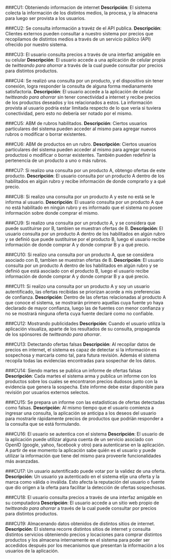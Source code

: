 
###CU1: Obteniendo informacion de internet
**Descripción**: El sistema colecta la información de los distintos medios, la procesa, y la almacena para luego ser provista a los usuarios.  


###CU2: Se consulta información a travéz de el API publica.
**Descripción**: Clientes externos pueden consultar a nuestro sistema por precios que recopilamos de distintos medios a través de un servicio público (API) ofrecido por nuestro sistema.


###CU3: El usuario consulta precios a través de una interfaz amigable en su celular
**Descripción**: El usuario accede a una aplicación de celular propia de _twitteando para ahorrar_ a través de la cual puede consultar por precios para distintos productos.


###CU4: Se realizó una consulta por un producto, y el dispositivo sin tener conexión, logra responder la consulta de alguna forma medianamente satisfactoria.
**Descripción**: El usuario accede a la aplicación de celular _twitteando para ahorrar_ sin tener conectividad a internet y recibe precios de los productos deseados y los relacionados a estos. La información provista al usuario podría estar limitada respecto de lo que vería si tuviera conectividad, pero esto no debería ser notado por el mismo. 

###CU5: ABM de rubros habilitados.
**Descripción**: Ciertos usuarios particulares del sistema pueden acceder al mismo para agregar nuevos rubros o modificar o borrar existentes. 

###CU6: ABM de productos en un rubro.
**Descripción**: Ciertos usuarios particulares del sistema pueden acceder al mismo para agregar nuevos productosi o modificar o borrar existentes. También pueden redefinir la pertenencia de un producto a uno o más rubros.

###CU7: Si realizo una consulta por un producto A, obtengo ofertas de este producto.
**Descripción**: El usuario consulta por un producto A dentro de los habilitados en algún rubro y recibe información de donde comprarlo y a qué precio. 

###CU8: Si realizo una consulta por un producto A y este no está se le informa al usuario.
**Descripción**: El usuario consulta por un producto A  que no está habilitado en ningún rubro y es informado que el sistema no posee información sobre donde comprar el mismo.

###CU9: Si realizo una consulta por un producto A, y se considera que puede sustituirse por B, tambien se muestran ofertas de B.
**Descripción**: El usuario consulta por un producto A dentro de los habilitados en algún rubro y se definió que puede sustituirse por el producto B, luego el usuario recibe información de donde comprar A y donde comprar B y a qué precio. 

###CU10: Si realizo una consulta por un producto A, que se considera asociado con B, tambien se muestran ofertas de B.
**Descripción**: El usuario consulta por un producto A dentro de los habilitados en algún rubro y se definió que está asociado con el producto B, luego el usuario recibe información de donde comprar A y donde comprar B y a qué precio. 

###CU11: Si realizo una consulta por un producto A y soy un usuario autentificado, las ofertas recibidas se priorizan acorde a mis preferencias de confianza.
**Descripción**: Dentro de las ofertas relacionadas al producto A que conoce el sistema, se mostrarán primero aquellas cuya fuente yo haya declarado de mayor confianza, luego las de fuentes con menor confianza y no se mostrará ninguna oferta cuya fuente declaré como no confiable.

###CU12: Mostrando publicidades
**Descripción**: Cuando el usuario utiliza la aplicación visualiza, aparte de los resultados de su consulta, propaganda de los spónsores de _twitteando para ahorrar_.

###CU13: Detectando ofertas falsas
**Descripción**: Al recopilar datos de precios en internet, el sistema es capaz de detectar si la información es sospechosa y marcarla como tal, para futura revisión. Además el sistema recopila todas las evidencias encontradas para sospechar de los datos.

###CU14: Siendo martes se publica un informe de ofertas falsas
**Descripción**: Cada martes el sistema arma y publica un informe con los productos sobre los cuales se encontraron precios dudosos junto con la evidencia que genera la sospecha. Este informe debe estar disponible para revisión por usuarios externos selectos. 

###CU15: Se prepara un informe con las estadisticas de ofertas detectadas como falsas.
**Descripción**: Al mismo tiempo que el usuario comienza a ingresar una consulta, la aplicación se anticipa a los deseos del usuario para mostrarle rápidamente precios de productos que podríán responder a la consulta que se está formulando.

###CU16: El usuario se autentica con el sistema 
**Descripción**: El usuario de la aplicación puede utilizar alguna cuenta de un servicio asociado con OpenID (google, yahoo, facebook y otro) para autenticarse en la aplicación. A partir de ese momento la aplicación sabe quién es el usuario y puede utilizar la información que tiene del mismo para proveerle funcionalidades más avanzadas.

###CU17: Un usuario autentificado puede votar por la validez de una oferta.
**Descripción**: Un usuario ya autenticado en el sistema elije una oferta y la marca como válida o inválida. Esto afecta la reputación del usuario o fuente que dio origen a la oferta para facilitar la detección de ofertas sospechosas.

###CU18: El usuario consulta precios a través de una interfaz amigable en su computadora
**Descripción**: El usuario accede a un sitio web propio de _twitteando para ahorrar_ a través de la cual puede consultar por precios para distintos productos.

###CU19: Almacenando datos obtenidos de distintos sitios de internet.
**Descripción**: El sistema recorre distintos sitios de internet y consulta distintos servicios obteniendo precios y locaciones para comprar distintos productos y los almacena internamente en el sistema para poder ser accedidos después por los mecanismos que presentan la información a los usuarios de la aplicación.
